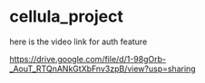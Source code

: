 # cellula_project

here is the video link  for auth feature


https://drive.google.com/file/d/1-98gOrb-_AouT_RTQnANkGtXbFnv3zpB/view?usp=sharing
